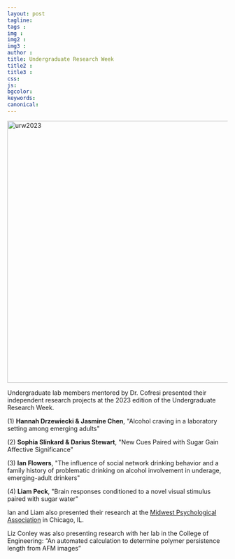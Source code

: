```yaml
---
layout: post
tagline: 
tags : 
img : 
img2 :
img3 : 
author : 
title: Undergraduate Research Week
title2 : 
title3 : 
css: 
js: 
bgcolor: 
keywords: 
canonical:
---
```

<a href="/2023/04/21/Undergrads.html"><span class="image small"><img src="/assets/images/news/urw2023.png" alt="urw2023" width="600"/></span></a>

<p class="lead"> Undergraduate lab members mentored by Dr. Cofresi presented their independent research projects at the 2023 edition of the Undergraduate Research Week.  </p>  <!--readmore-->

(1) **Hannah Drzewiecki & Jasmine Chen**, "Alcohol craving in a laboratory setting among emerging adults"

(2) **Sophia Slinkard & Darius Stewart**, "New Cues Paired with Sugar Gain Affective Significance" 

(3) **Ian Flowers**, "The influence of social network drinking behavior and a family history of problematic drinking on alcohol involvement in underage, emerging-adult drinkers"

(4) **Liam Peck**, "Brain responses conditioned to a novel visual stimulus paired with sugar water"

Ian and Liam also presented their research at the [Midwest Psychological Association](https://midwesternpsych.org/) in Chicago, IL.

Liz Conley was also presenting research with her lab in the College of Engineering: “An automated calculation to determine polymer persistence length from AFM images”


 
